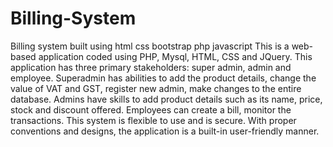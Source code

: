 # Billing-System
Billing system built using html css bootstrap php javascript
This is a web-based application coded using PHP, Mysql, HTML, CSS and JQuery. This application has three primary stakeholders: super admin, admin and employee. Superadmin has abilities to add the product details, change the value of VAT and GST, register new admin, make changes to the entire database. Admins have skills to add product details such as its name, price, stock and discount offered. Employees can create a bill, monitor the transactions. This system is flexible to use and is secure. With proper conventions and designs, the application is a built-in user-friendly manner.
